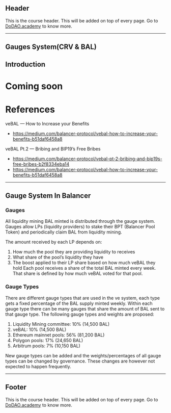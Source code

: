 ## Header
This is the course header. This will be added on top of every page. Go to [DoDAO.academy](https://www.dodao.academy) to know more.

---

## Gauges System(CRV & BAL)


## Introduction

# Coming soon

# References
veBAL — How to Increase your Benefits
- https://medium.com/balancer-protocol/vebal-how-to-increase-your-benefits-b51daf6458a8

veBAL Pt.2 — Bribing and BIP19’s Free Bribes
- https://medium.com/balancer-protocol/vebal-pt-2-bribing-and-bip19s-free-bribes-b2f8334eba14
- https://medium.com/balancer-protocol/vebal-how-to-increase-your-benefits-b51daf6458a8 

    


---
## Gauge System In Balancer

### Gauges

All liquidity mining BAL minted is distributed through the gauge system. Gauges allow LPs (liquidity providers) to stake their BPT (Balancer Pool Token) and periodically claim BAL from liquidity mining.

The amount received by each LP depends on:
1) How much the pool they are providing liquidity to receives
2) What share of the pool’s liquidity they have
3) The boost applied to their LP share based on how much veBAL they hold
Each pool receives a share of the total BAL minted every week. That share is defined by how much veBAL voted for that pool.

### Gauge Types
There are different gauge types that are used in the ve system, each type gets a fixed percentage of the BAL supply minted weekly. Within each gauge type there can be many gauges that share the amount of BAL sent to that gauge type. The following gauge types and weights are proposed:

1) Liquidity Mining committee: 10% (14,500 BAL)
2) veBAL: 10% (14,500 BAL)
3) Ethereum mainnet pools: 56% (81,200 BAL)
4) Polygon pools: 17% (24,650 BAL)
5) Arbitrum pools: 7% (10,150 BAL)

New gauge types can be added and the weights/percentages of all gauge types can be changed by governance. These changes are however not expected to happen frequently.




    


---
## Footer
This is the course header. This will be added on top of every page. Go to [DoDAO.academy](https://www.dodao.academy) to know more.
    
